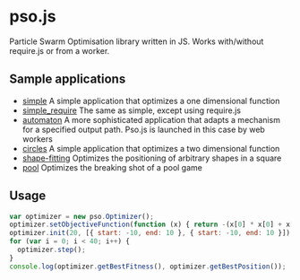 pso.js
======

Particle Swarm Optimisation library written in JS. Works with/without require.js or from a worker.

Sample applications
-------------------

+ [simple](http://madflame991.github.io/pso.js/examples/simple/simple.html) A simple application that optimizes a one dimensional function
+ [simple_require](http://madflame991.github.io/pso.js/examples/simple_require/simple_require.html) The same as simple, except using require.js
+ [automaton](http://madflame991.github.io/pso.js/examples/automaton/automaton.html) A more sophisticated application that adapts a mechanism for a specified output path.
Pso.js is launched in this case by web workers
+ [circles](http://madflame991.github.io/pso.js/examples/circles/circles.html) A simple application that optimizes a two dimensional function
+ [shape-fitting](http://madflame991.github.io/pso.js/examples/shape-fitting/shape-fitting.html) Optimizes the positioning of arbitrary shapes in a square
+ [pool](http://madflame991.github.io/pso.js/examples/pool/pool.html) Optimizes the breaking shot of a pool game

Usage
-----

```javascript
var optimizer = new pso.Optimizer();
optimizer.setObjectiveFunction(function (x) { return -(x[0] * x[0] + x[1] * x[1]); });
optimizer.init(20, [{ start: -10, end: 10 }, { start: -10, end: 10 }]);
for (var i = 0; i < 40; i++) {
  optimizer.step();
}
console.log(optimizer.getBestFitness(), optimizer.getBestPosition());
```